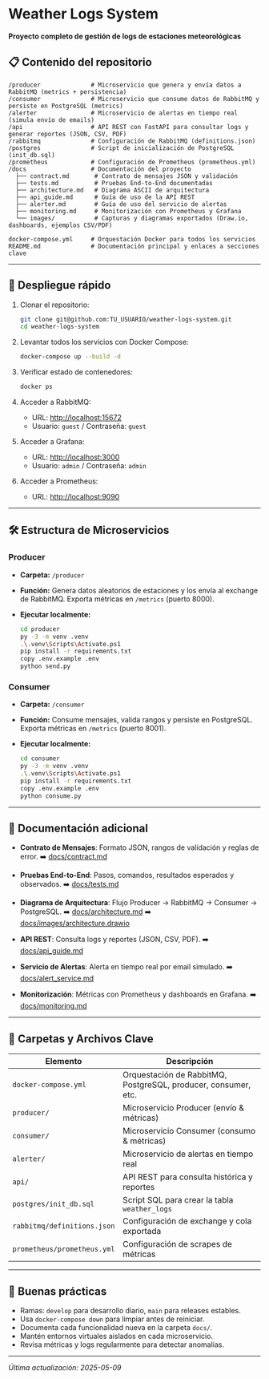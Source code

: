 # Weather Logs System

**Proyecto completo de gestión de logs de estaciones meteorológicas**

## 📋 Contenido del repositorio

```
/producer              # Microservicio que genera y envía datos a RabbitMQ (metrics + persistencia)
/consumer              # Microservicio que consume datos de RabbitMQ y persiste en PostgreSQL (metrics)
/alerter               # Microservicio de alertas en tiempo real (simula envío de emails)
/api                   # API REST con FastAPI para consultar logs y generar reportes (JSON, CSV, PDF)
/rabbitmq              # Configuración de RabbitMQ (definitions.json)
/postgres              # Script de inicialización de PostgreSQL (init_db.sql)
/prometheus            # Configuración de Prometheus (prometheus.yml)
/docs                  # Documentación del proyecto
  ├── contract.md       # Contrato de mensajes JSON y validación
  ├── tests.md          # Pruebas End-to-End documentadas
  ├── architecture.md   # Diagrama ASCII de arquitectura
  ├── api_guide.md      # Guía de uso de la API REST
  ├── alerter.md        # Guía de uso del servicio de alertas
  ├── monitoring.md     # Monitorización con Prometheus y Grafana
  └── images/           # Capturas y diagramas exportados (Draw.io, dashboards, ejemplos CSV/PDF)

docker-compose.yml     # Orquestación Docker para todos los servicios
README.md              # Documentación principal y enlaces a secciones clave
```

---

## 🚀 Despliegue rápido

1. Clonar el repositorio:

   ```bash
   git clone git@github.com:TU_USUARIO/weather-logs-system.git
   cd weather-logs-system
   ```

2. Levantar todos los servicios con Docker Compose:

   ```bash
   docker-compose up --build -d
   ```

3. Verificar estado de contenedores:

   ```bash
   docker ps
   ```

4. Acceder a RabbitMQ:

   * URL: [http://localhost:15672](http://localhost:15672)
   * Usuario: `guest` / Contraseña: `guest`

5. Acceder a Grafana:

   * URL: [http://localhost:3000](http://localhost:3000)
   * Usuario: `admin` / Contraseña: `admin`

6. Acceder a Prometheus:

   * URL: [http://localhost:9090](http://localhost:9090)

---

## 🛠 Estructura de Microservicios

### Producer

* **Carpeta:** `/producer`
* **Función:** Genera datos aleatorios de estaciones y los envía al exchange de RabbitMQ. Exporta métricas en `/metrics` (puerto 8000).
* **Ejecutar localmente:**

  ```bash
  cd producer
  py -3 -m venv .venv
  .\.venv\Scripts\Activate.ps1
  pip install -r requirements.txt
  copy .env.example .env
  python send.py
  ```

### Consumer

* **Carpeta:** `/consumer`
* **Función:** Consume mensajes, valida rangos y persiste en PostgreSQL. Exporta métricas en `/metrics` (puerto 8001).
* **Ejecutar localmente:**

  ```bash
  cd consumer
  py -3 -m venv .venv
  .\.venv\Scripts\Activate.ps1
  pip install -r requirements.txt
  copy .env.example .env
  python consume.py
  ```

---

## 📖 Documentación adicional

* **Contrato de Mensajes**: Formato JSON, rangos de validación y reglas de error.
  ➡️ [docs/contract.md](docs/contract.md)

* **Pruebas End-to-End**: Pasos, comandos, resultados esperados y observados.
  ➡️ [docs/tests.md](docs/tests.md)

* **Diagrama de Arquitectura**: Flujo Producer → RabbitMQ → Consumer → PostgreSQL.
  ➡️ [docs/architecture.md](docs/architecture.md)
  ➡️ [docs/images/architecture.drawio](docs/images/architecture.drawio)

* **API REST**: Consulta logs y reportes (JSON, CSV, PDF).
  ➡️ [docs/api\_guide.md](docs/api_guide.md)

* **Servicio de Alertas**: Alerta en tiempo real por email simulado.
  ➡️ [docs/alert\_service.md](docs/alerts_guide.md)

* **Monitorización**: Métricas con Prometheus y dashboards en Grafana.
  ➡️ [docs/monitoring.md](docs/monitoring.md)

---

## 📂 Carpetas y Archivos Clave

| Elemento                    | Descripción                                                    |
| --------------------------- | -------------------------------------------------------------- |
| `docker-compose.yml`        | Orquestación de RabbitMQ, PostgreSQL, producer, consumer, etc. |
| `producer/`                 | Microservicio Producer (envío & métricas)                      |
| `consumer/`                 | Microservicio Consumer (consumo & métricas)                    |
| `alerter/`            | Microservicio de alertas en tiempo real                        |
| `api/`                      | API REST para consulta histórica y reportes                    |
| `postgres/init_db.sql`      | Script SQL para crear la tabla `weather_logs`                  |
| `rabbitmq/definitions.json` | Configuración de exchange y cola exportada                     |
| `prometheus/prometheus.yml` | Configuración de scrapes de métricas                           |

---

## 📌 Buenas prácticas

* Ramas: `develop` para desarrollo diario, `main` para releases estables.
* Usa `docker-compose down` para limpiar antes de reiniciar.
* Documenta cada funcionalidad nueva en la carpeta `docs/`.
* Mantén entornos virtuales aislados en cada microservicio.
* Revisa métricas y logs regularmente para detectar anomalías.

---

*Última actualización: 2025-05-09*
